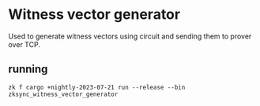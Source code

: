 # Witness vector generator

Used to generate witness vectors using circuit and sending them to prover over TCP.

## running

`zk f cargo +nightly-2023-07-21 run --release --bin zksync_witness_vector_generator`
